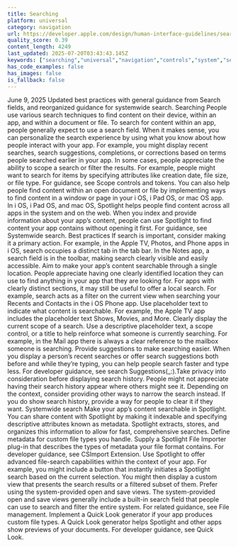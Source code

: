 ```yaml
---
title: Searching
platform: universal
category: navigation
url: https://developer.apple.com/design/human-interface-guidelines/searching
quality_score: 0.39
content_length: 4249
last_updated: 2025-07-20T03:43:43.145Z
keywords: ["searching","universal","navigation","controls","system","selection"]
has_code_examples: false
has_images: false
is_fallback: false
---
```


June 9, 2025 Updated best practices with general guidance from Search fields, and reorganized guidance for systemwide search. Searching People use various search techniques to find content on their device, within an app, and within a document or file. To search for content within an app, people generally expect to use a search field. When it makes sense, you can personalize the search experience by using what you know about how people interact with your app. For example, you might display recent searches, search suggestions, completions, or corrections based on terms people searched earlier in your app. In some cases, people appreciate the ability to scope a search or filter the results. For example, people might want to search for items by specifying attributes like creation date, file size, or file type. For guidance, see Scope controls and tokens. You can also help people find content within an open document or file by implementing ways to find content in a window or page in your i OS, i Pad OS, or mac OS app. In i OS, i Pad OS, and mac OS, Spotlight helps people find content across all apps in the system and on the web. When you index and provide information about your app’s content, people can use Spotlight to find content your app contains without opening it first. For guidance, see Systemwide search. Best practices If search is important, consider making it a primary action. For example, in the Apple TV, Photos, and Phone apps in i OS, search occupies a distinct tab in the tab bar. In the Notes app, a search field is in the toolbar, making search clearly visible and easily accessible. Aim to make your app’s content searchable through a single location. People appreciate having one clearly identified location they can use to find anything in your app that they are looking for. For apps with clearly distinct sections, it may still be useful to offer a local search. For example, search acts as a filter on the current view when searching your Recents and Contacts in the i OS Phone app. Use placeholder text to indicate what content is searchable. For example, the Apple TV app includes the placeholder text Shows, Movies, and More. Clearly display the current scope of a search. Use a descriptive placeholder text, a scope control, or a title to help reinforce what someone is currently searching. For example, in the Mail app there is always a clear reference to the mailbox someone is searching. Provide suggestions to make searching easier. When you display a personʼs recent searches or offer search suggestions both before and while they’re typing, you can help people search faster and type less. For developer guidance, see search Suggestions(\_:).Take privacy into consideration before displaying search history. People might not appreciate having their search history appear where others might see it. Depending on the context, consider providing other ways to narrow the search instead. If you do show search history, provide a way for people to clear it if they want. Systemwide search Make your app’s content searchable in Spotlight. You can share content with Spotlight by making it indexable and specifying descriptive attributes known as metadata. Spotlight extracts, stores, and organizes this information to allow for fast, comprehensive searches. Define metadata for custom file types you handle. Supply a Spotlight File Importer plug-in that describes the types of metadata your file format contains. For developer guidance, see CSImport Extension. Use Spotlight to offer advanced file-search capabilities within the context of your app. For example, you might include a button that instantly initiates a Spotlight search based on the current selection. You might then display a custom view that presents the search results or a filtered subset of them. Prefer using the system-provided open and save views. The system-provided open and save views generally include a built-in search field that people can use to search and filter the entire system. For related guidance, see File management. Implement a Quick Look generator if your app produces custom file types. A Quick Look generator helps Spotlight and other apps show previews of your documents. For developer guidance, see Quick Look.
